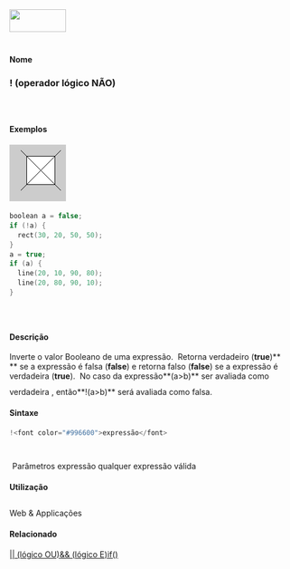 <img height="40" src="../images/1pix.gif" width="100"/>
<img height="1" src="../images/1pix.gif" width="20"/>
<img height="1" src="../images/1pix.gif" width="555"/>

#### Nome
### ! (operador lógico NÃO)
<img height="25" src="../images/1pix.gif" width="1"/>

#### Exemplos
<img border="0" height="100" src="media/logicalNOT.gif" width="100"/>

```pde
boolean a = false; 
if (!a) { 
  rect(30, 20, 50, 50); 
} 
a = true; 
if (a) { 
  line(20, 10, 90, 80); 
  line(20, 80, 90, 10); 
} 

```
<img height="25" src="../images/1pix.gif" width="1"/>

#### Descrição
Inverte o valor Booleano de uma expressão.  Retorna verdadeiro (**true**)** ** se a expressão é falsa (**false**) e retorna falso (**false**) se a expressão é verdadeira (**true**).  No caso da expressão**(a>b)** ser avaliada como verdadeira , então**!(a>b)** será avaliada como falsa.
<img height="25" src="../images/1pix.gif" width="1"/>

#### Sintaxe
```pde
!<font color="#996600">expressão</font>
            
```
<img height="25" src="../images/1pix.gif" width="1"/>
Parâmetros
expressão
qualquer expressão válida
<img height="25" src="../images/1pix.gif" width="1"/>

#### Utilização

	
Web & Applicações
<img height="25" src="../images/1pix.gif" width="1"/>

#### Relacionado
[|| (lógico OU)](logicalOR)[&& (lógico E)]()[if()](if_)
